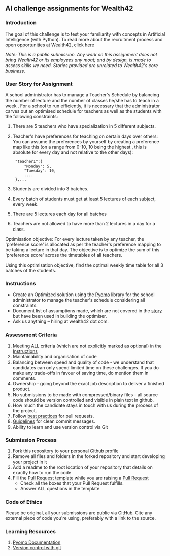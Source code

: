 ## AI challenge assignments for Wealth42

### Introduction
The goal of this challenge is to test your familiarity with concepts in  Artificial Intelligence (with Python). To read more about the recruitment process and open opportunities at Wealth42, click [here](http://bit.ly/w42-hiring)

*Note: This is a public submission. Any work on this assignment does not bring Wealth42 or its employees any moat; and by design, is made to assess skills we need. Stories provided are unrelated to Wealth42's core business.* 

### User Story for Assignment
A school administrator has to manage a Teacher's Schedule by balancing the number of lecture and the number of classes he/she has to teach in a week . For a school to run efficiently, it is necessary that the administrator carves out an optimised schedule for teachers as well as the students with the following constraints:
1.  There are 5 teachers who have specialization in 5 different subjects.
2. Teacher's have preferences for teaching on certain days over others: 
You can assume the preferences by yourself by creating a preference map like this (on a range from 0-10,
10 being the highest , this is absolute for every day and not relative to the other days):    

        "teacher1":{
            "Monday": 5,
            "Tuesday": 10,
            ....
        },...

3.  Students are divided into 3 batches.
4.  Every batch of students must get at least 5 lectures of each subject, every week.
5.  There are 5 lectures each day for all batches
6.  Teachers are not allowed to have more than 2 lectures in a day for a class.
   
Optimisation objective: For every lecture taken by any teacher, the 'preference score' is allocated as per the teacher's preference mapping to be taking a lecture in that day. The objective is to optimize the sum of this 'preference score' across the timetables of all teachers.

Using this optimisation objective, find the optimal weekly time table for all 3 batches of the students.
### Instructions
*   Create an Optimized solution using the [Pyomo](http://www.pyomo.org/) library for the school administrator to manage the teacher's schedule considering all constraints.
*   Document list of assumptions made, which are not covered in the [story](#user-story-for-assignment) but have been used in building the optimiser.
*   Ask us anything – hiring at wealth42 dot com.

### Assessment Criteria
1. Meeting ALL criteria (which are not explicitly marked as optional) in the [Instructions](#instructions)
2. Maintainability and organisation of code 
3. Balancing between speed and quality of code - we understand that candidates can only spend limited time on these challenges. If you do make any trade-offs in favour of saving time, do mention them in comments.  
4. Ownership - going beyond the exact job description to deliver a finished product. 
5. No submissions to be made with compressed/binary files - all source code should be version controlled and visible in plain text in github.
6. How much the candidate stays in touch with us during the process of the project.
7. Follow [best practices](https://github.community/t/best-practices-for-pull-requests/10195) for pull requests.
8. [Guidelines](https://gist.github.com/turbo/efb8d57c145e00dc38907f9526b60f17) for clean commit messages.
9. Ability to learn and use version control via Git

### Submission Process
1. Fork this repository to your personal Github profile
2. Remove all files and folders in the forked repository and start developing your project in it
3. Add a readme to the root location of your repository that details on exactly how to run the code
4. Fill the [Pull Request template](https://github.com/wealth42/nick-fury/blob/master/.github/pull_request_template.md) while you are raising a [Pull Request](https://docs.github.com/en/free-pro-team@latest/github/collaborating-with-issues-and-pull-requests/creating-a-pull-request)
    *   Check all the boxes that your Pull Request fulfills.
    *   Answer ALL questions in the template

### Code of Ethics
Please be original, all your submissions are public via GitHub.
Cite any external piece of code you're using, preferably with a link to the source.

### Learning Resources
1. [Pyomo Documentation](http://www.pyomo.org/)
2. [Version control with git](https://try.github.io/)